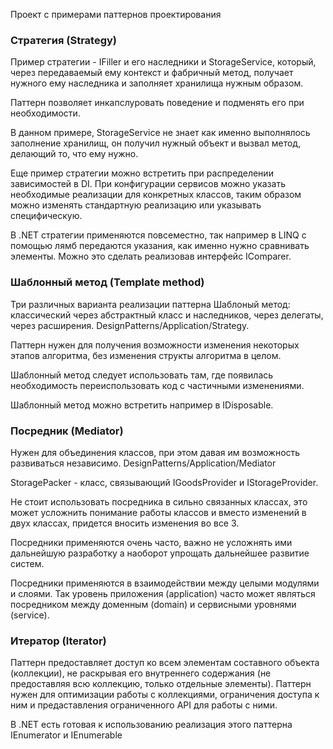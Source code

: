 Проект с примерами паттернов проектирования

<h3>Стратегия (Strategy)</h3>
Пример стратегии - IFiller и его наследники и StorageService, который, через передаваемый ему контекст и фабричный метод, получает нужного ему наследника и заполняет хранилища нужным образом.

Паттерн позволяет инкапслуровать поведение и подменять его при необходимости.

В данном примере, StorageService не знает как именно выполнялось заполнение хранилищ, он получил нужный объект и вызвал метод, делающий то, что ему нужно.

Еще пример стратегии можно встретить при распределении зависимостей в DI. При конфигурации сервисов можно указать необходимые реализации для конкретных классов, таким образом можно изменять стандартную реализацию или указывать специфическую.

В .NET стратегии применяются повсеместно, так например в LINQ с помощью лямб передаются указания, как именно нужно сравнивать элементы. Можно это сделать реализовав интерфейс IComparer.

<h3>Шаблонный метод (Template method)</h3>
Три различных варианта реализации паттерна Шаблоный метод: классический через абстрактный класс и наследников, через делегаты, через расширения.
DesignPatterns/Application/Strategy.

Паттерн нужен для получения возможности изменения некоторых этапов алгоритма, без изменения структы алгоритма в целом.

Шаблонный метод следует использовать там, где появилась необходимость переиспользовать код с частичными изменениями.

Шаблонный метод можно встретить например в IDisposable.


<h3>Посредник (Mediator)</h3>
Нужен для объединения классов, при этом давая им возможность развиваться независимо.
DesignPatterns/Application/Mediator

StoragePacker - класс, связывающий IGoodsProvider и IStorageProvider.

Не стоит использовать посредника в сильно связанных классах, это может усложнить понимание работы классов и вместо изменений в двух классах, придется вносить изменения во все 3.

Посредники применяются очень часто, важно не усложнять ими дальнейшую разработку а наоборот упрощать дальнейшее развитие систем.

Посредники применяются в взаимодействии между целыми модулями и слоями. Так уровень приложения (application) часто может являться посредником между доменным (domain) и сервисными уровнями (service).


<h3>Итератор (Iterator)</h3>
Паттерн предоставляет доступ ко всем элементам составного объекта (коллекции), не раскрывая его внутреннего содержания (не предоставляя всю коллекцию, только отдельные элементы).
Паттерн нужен для оптимизации работы с коллекциями, ограничения доступа к ним и предаставления ограниченного API для работы с ними.

В .NET есть готовая к использованию реализация этого паттерна IEnumerator и IEnumerable

